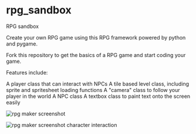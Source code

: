 # rpg_sandbox
RPG sandbox

Create your own RPG game using this RPG framework powered by python and pygame. 

Fork this repository to get the basics of a RPG game and start coding your game.

Features include:

A player class that can interact with NPCs
A tile based level class, including sprite and spritesheet loading functions
A "camera" class to follow your player in the world
A NPC class
A textbox class to paint text onto the screen easily

![rpg maker screenshot](https://user-images.githubusercontent.com/19421388/30187315-2b369dc8-93f7-11e7-9c40-96a6a7ee40eb.png)

![rpg maker screenshot character interaction](https://user-images.githubusercontent.com/19421388/30187366-53fee54e-93f7-11e7-90bc-0e66f9bdfbf2.png)
